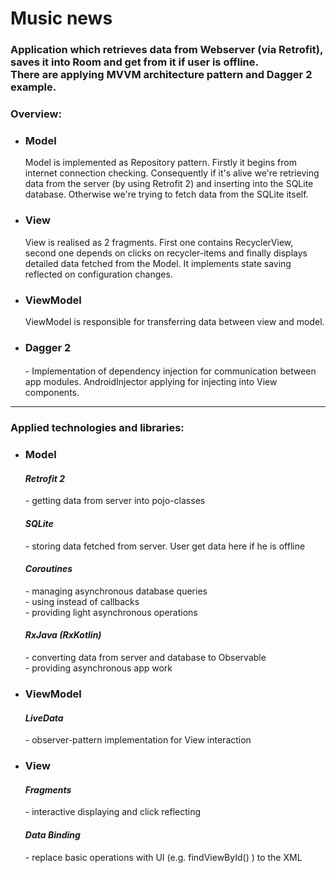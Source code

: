 # Music news
<h3>Application which retrieves data from Webserver (via Retrofit), saves it into Room and get from it if user is offline. <br/>
There are applying MVVM architecture pattern and Dagger 2 example. </h3>
<h3>Overview: </h3>
<ul>
<li><h3>Model</h3>
Model is implemented as Repository pattern. Firstly it begins from internet connection checking. Consequently if it's alive we're retrieving data from the server (by using Retrofit 2) and inserting into the SQLite database. Otherwise we're trying to fetch data from the SQLite itself.
</li>
<li><h3>View</h3>
View is realised as 2 fragments. First one contains RecyclerView, second one depends on clicks on recycler-items and finally displays detailed data fetched from the Model.
It implements state saving reflected on configuration changes.
</li>
<li><h3>ViewModel</h3>
ViewModel is responsible for transferring data between view and model.
</li>
<li><h3>Dagger 2</h3>
<h4><i></i></h4> - Implementation of dependency injection for communication between app modules. AndroidInjector applying for injecting into View components.
</li>
</ul>
<hr/>

<h3> Applied technologies and libraries: </h3>
<ul>
<li><h3>Model</h3>

<h4><i>Retrofit 2</i></h4> - getting data from server into pojo-classes
<h4><i>SQLite</i></h4> - storing data fetched from server. User get data here if he is offline
<h4><i>Coroutines</i></h4> 
   - managing asynchronous database queries<br/>
   - using instead of callbacks<br/>
   - providing light asynchronous operations
<h4><i>RxJava (RxKotlin)</i></h4>
   - converting data from server and database to Observable <br/>
   - providing asynchronous app work
</li>	 
<li><h3>ViewModel</h3>
<h4><i>LiveData</i></h4> - observer-pattern implementation for View interaction
</li>

<li><h3>View</h3>
<h4><i>Fragments</i></h4> 
   - interactive displaying and click reflecting
<h4><i>Data Binding</i></h4>
   - replace basic operations with UI (e.g. findViewById() ) to the XML
</li>
</ul>
